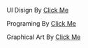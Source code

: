 UI Disign By [Click Me](https://github.com/i1470s)

Programing By [Click Me](https://github.com/i1470s)

Graphical Art By [Click Me](https://github.com/)

